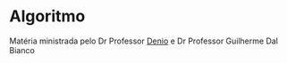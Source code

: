 # Algoritmo

Matéria ministrada pelo Dr Professor [Denio](https://github.com/duartedenio) e Dr Professor Guilherme Dal Bianco
